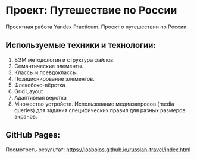 # Проект: Путешествие по России
Проектная работа Yandex Practicum. Проект о путешествии по России.

## Используемые техники и технологии:
1. БЭМ методология и структура файлов.
2. Семантические элементы.
3. Классы и псевдоклассы.
4. Позиционирование элементов.
5. Флексбокс-вёрстка
6. Grid Layout
7. Адаптивная верстка
8. Множество устройств. Использование медиазапросов (media queries) для задания специфических правил для разных размеров экранов.

## GitHub Pages:
Посмотреть результат:
https://losbojos.github.io/russian-travel/index.html

